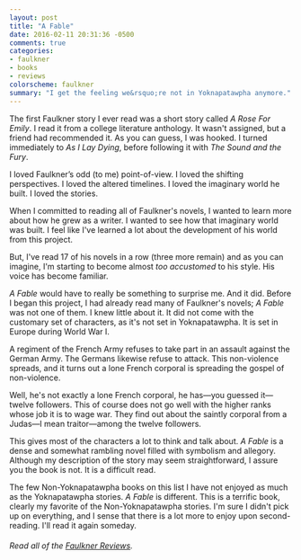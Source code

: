 ```yaml
---
layout: post
title: "A Fable"
date: 2016-02-11 20:31:36 -0500
comments: true
categories: 
- faulkner
- books
- reviews
colorscheme: faulkner
summary: "I get the feeling we&rsquo;re not in Yoknapatawpha anymore."
---
```


The first Faulkner story I ever read was a short story called *A Rose For Emily*. I read it from a college literature anthology. It wasn't assigned, but a friend had recommended it. As you can guess, I was hooked. I turned immediately to *As I Lay Dying*, before following it with *The Sound and the Fury*.

I loved Faulkner’s odd (to me) point-of-view. I loved the shifting perspectives. I loved the altered timelines. I loved the imaginary world he built. I loved the stories.

When I committed to reading all of Faulkner's novels, I wanted to learn more about how he grew as a writer. I wanted to see how that imaginary world was built. I feel like I've learned a lot about the development of his world from this project.

But, I've read 17 of his novels in a row (three more remain) and as you can imagine, I'm starting to become almost *too accustomed* to his style. His voice has become familiar.

*A Fable* would have to really be something to surprise me. And it did. Before I began this project, I had already read many of Faulkner's novels; *A Fable* was not one of them. I knew little about it. It did not come with the customary set of characters, as it's not set in Yoknapatawpha. It is set in Europe during World War I.

A regiment of the French Army refuses to take part in an assault against the German Army. The Germans likewise refuse to attack. This non-violence spreads, and it turns out a lone French corporal is spreading the gospel of non-violence.

Well, he's not exactly a lone French corporal, he has—you guessed it—twelve followers. This of course does not go well with the higher ranks whose job it is to wage war. They find out about the saintly corporal from a Judas—I mean traitor—among the twelve followers.

This gives most of the characters a lot to think and talk about. *A Fable* is a dense and somewhat rambling novel filled with symbolism and allegory. Although my description of the story may seem straightforward, I assure you the book is not. It is a difficult read.

The few Non-Yoknapatawpha books on this list I have not enjoyed as much as the Yoknapatawpha stories. *A Fable* is different. This is a terrific book, clearly my favorite of the Non-Yoknapatawpha stories. I'm sure I didn't pick up on everything, and I sense that there is a lot more to enjoy upon second-reading. I'll read it again someday.

###### Read all of the [Faulkner Reviews](/faulkner/). 